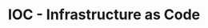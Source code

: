 ---
layout: post
title: IOC - Infrastructure as Code
published: true
order: 202
sub: 1
permalink: infra-as-code.html
---